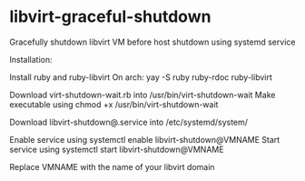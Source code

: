 # libvirt-graceful-shutdown
Gracefully shutdown libvirt VM before host shutdown using systemd service

Installation:

Install ruby and ruby-libvirt
On arch: yay -S ruby ruby-rdoc ruby-libvirt

Download virt-shutdown-wait.rb into /usr/bin/virt-shutdown-wait
Make executable using chmod +x /usr/bin/virt-shutdown-wait

Download libvirt-shutdown@.service into /etc/systemd/system/

Enable service using systemctl enable libvirt-shutdown@VMNAME
Start service using systemctl start libvirt-shutdown@VMNAME

Replace VMNAME with the name of your libvirt domain
